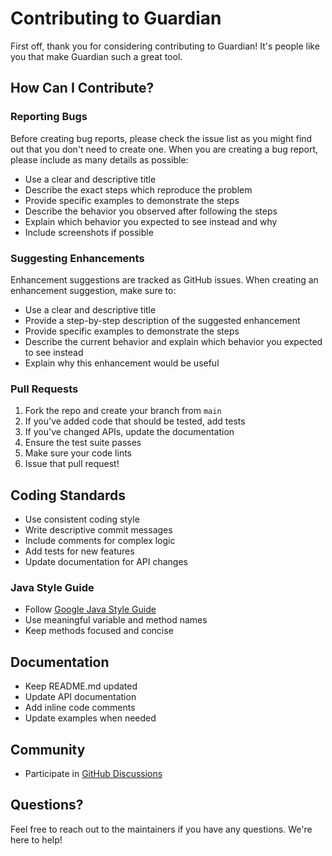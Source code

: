 # Contributing to Guardian

First off, thank you for considering contributing to Guardian! It's people like you that make Guardian such a great tool.

## How Can I Contribute?

### Reporting Bugs

Before creating bug reports, please check the issue list as you might find out that you don't need to create one.
When you are creating a bug report, please include as many details as possible:

* Use a clear and descriptive title
* Describe the exact steps which reproduce the problem
* Provide specific examples to demonstrate the steps
* Describe the behavior you observed after following the steps
* Explain which behavior you expected to see instead and why
* Include screenshots if possible

### Suggesting Enhancements 

Enhancement suggestions are tracked as GitHub issues. When creating an enhancement suggestion, make sure to:

* Use a clear and descriptive title
* Provide a step-by-step description of the suggested enhancement
* Provide specific examples to demonstrate the steps
* Describe the current behavior and explain which behavior you expected to see instead
* Explain why this enhancement would be useful

### Pull Requests

1. Fork the repo and create your branch from `main`
2. If you've added code that should be tested, add tests
3. If you've changed APIs, update the documentation
4. Ensure the test suite passes
5. Make sure your code lints
6. Issue that pull request!

## Coding Standards

* Use consistent coding style
* Write descriptive commit messages
* Include comments for complex logic
* Add tests for new features
* Update documentation for API changes

### Java Style Guide

* Follow [Google Java Style Guide](https://google.github.io/styleguide/javaguide.html)
* Use meaningful variable and method names
* Keep methods focused and concise

## Documentation

* Keep README.md updated
* Update API documentation
* Add inline code comments
* Update examples when needed

## Community

* Participate in [GitHub Discussions](https://github.com/dream-sports-labs/guardian/discussions)

## Questions?

Feel free to reach out to the maintainers if you have any questions. We're here to help!
